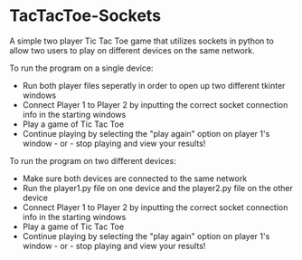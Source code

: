 # TacTacToe-Sockets
A simple two player Tic Tac Toe game that utilizes sockets in python to allow two users to play on different devices on the same network.

To run the program on a single device:
- Run both player files seperatly in order to open up two different tkinter windows
- Connect Player 1 to Player 2 by inputting the correct socket connection info in the starting windows
- Play a game of Tic Tac Toe
- Continue playing by selecting the "play again" option on player 1's window - or - stop playing and view your results!

To run the program on two different devices:
- Make sure both devices are connected to the same network
- Run the player1.py file on one device and the player2.py file on the other device
- Connect Player 1 to Player 2 by inputting the correct socket connection info in the starting windows
- Play a game of Tic Tac Toe
- Continue playing by selecting the "play again" option on player 1's window - or - stop playing and view your results!
